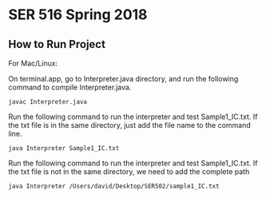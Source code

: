 # SER 516 Spring 2018

## How to Run Project

For Mac/Linux:

On terminal.app, go to Interpreter.java directory, and run the following command to compile Interpreter.java.

    javac Interpreter.java

Run the following command to run the interpreter and test Sample1_IC.txt. If the txt file is in the same directory, just add the file name to the command line.

    java Interpreter Sample1_IC.txt

Run the following command to run the interpreter and test Sample1_IC.txt. If the txt file is not in the same directory, we need to add the complete path

    java Interpreter /Users/david/Desktop/SER502/sample1_IC.txt
